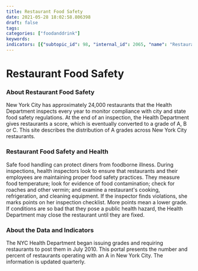 ```yaml
---
title: Restaurant Food Safety
date: 2021-05-28 18:02:58.806398
draft: false
tags: 
categories: ["foodanddrink"]
keywords: 
indicators: [{"subtopic_id": 98, "internal_id": 2065, "name": "Restaurants with A Grades", "URL": "https://a816-dohbesp.nyc.gov/IndicatorPublic/VisualizationData.aspx?id=2065,719b87,98,Summarize"}]
---
```

# Restaurant Food Safety
### About Restaurant Food Safety


New York City has approximately 24,000 restaurants that the Health Department inspects every year to monitor compliance with city and state food safety regulations. At the end of an inspection, the Health Department gives restaurants a score, which is eventually converted to a grade of A, B or C. This site describes the distribution of A grades across New York City restaurants.


### Restaurant Food Safety and Health


Safe food handling can protect diners from foodborne illness. During inspections, health inspectors look to ensure that restaurants and their employees are maintaining proper food safety practices. They measure food temperature; look for evidence of food contamination; check for roaches and other vermin; and examine a restaurant's cooking, refrigeration, and cleaning equipment. If the inspector finds violations, she marks points on her inspection checklist. More points mean a lower grade. If conditions are so bad that they pose a public health hazard, the Health Department may close the restaurant until they are fixed.


### About the Data and Indicators


The NYC Health Department began issuing grades and requiring restaurants to post them in July 2010. This portal presents the number and percent of restaurants operating with an A in New York City. The information is updated quarterly.


